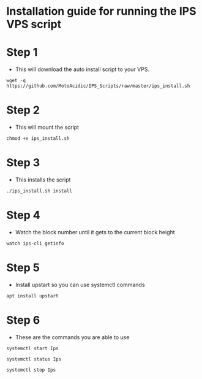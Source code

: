 # Installation guide for running the IPS VPS script
# Step 1
  * This will download the auto install script to your VPS.
```    
wget -q https://github.com/MotoAcidic/IPS_Scripts/raw/master/ips_install.sh

```
# Step 2
  * This will mount the script 
```
chmod +x ips_install.sh

```
# Step 3
  * This installs the script
```
./ips_install.sh install

```
# Step 4
  * Watch the block number until it gets to the current block height
```
watch ips-cli getinfo

```

# Step 5
  * Install upstart so you can use systemctl commands
```    
apt install upstart

```
# Step 6
  * These are the commands you are able to use
```    
systemctl start Ips

systemctl status Ips

systemctl stop Ips

```
